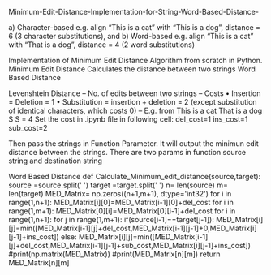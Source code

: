 Minimum-Edit-Distance-Implementation-for-String-Word-Based-Distance-

a) Character-based e.g. align “This is a cat” with “This is a dog”, distance = 6 (3
character substitutions), and
b) Word-based e.g. align “This is a cat” with “That is a dog”, distance = 4 (2
word substitutions)

Implementation of Minimum Edit Distance Algorithm from scratch in Python. Minimum Edit Distance Calculates the distance between two strings Word Based Distance

Levenshtein Distance – No. of edits between two strings – Costs • Insertion = Deletion = 1 • Substitution = insertion + deletion = 2 (except substitution of identical characters, which costs 0) – E.g. from This is a cat That is a dog S S = 4 Set the cost in .ipynb file in following cell: del_cost=1 ins_cost=1 sub_cost=2

Then pass the strings in Function Parameter. It will output the minimun edit distance between the strings. There are two params in function source string and destination string

Word Based Distance
def Calculate_Minimum_edit_distance(source,target): source =source.split(' ') target =target.split(' ') n= len(source) m= len(target) MED_Matrix= np.zeros((n+1,m+1), dtype='int32') for i in range(1,n+1): MED_Matrix[i][0]=MED_Matrix[i-1][0]+del_cost for i in range(1,m+1): MED_Matrix[0][i]=MED_Matrix[0][i-1]+del_cost
for i in range(1,n+1): for j in range(1,m+1): if(source[i-1]==target[j-1]): MED_Matrix[i][j]=min([MED_Matrix[i-1][j]+del_cost,MED_Matrix[i-1][j-1]+0,MED_Matrix[i][j-1]+ins_cost]) else: MED_Matrix[i][j]=min([MED_Matrix[i-1][j]+del_cost,MED_Matrix[i-1][j-1]+sub_cost,MED_Matrix[i][j-1]+ins_cost]) #print(np.matrix(MED_Matrix)) #print(MED_Matrix[n][m]) return MED_Matrix[n][m]
